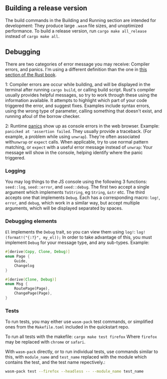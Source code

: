 ## Building a release version
The build commands in the Building and Running section are intended
for development: They produce large `.wasm` file sizes, and unoptimized performance.
To build a release version, run `cargo make all_release` instead of `cargo make all`.

## Debugging
There are two categories of error message you may receive: Compiler errors, and panics.
I'm using a different definition than the one in [this section of the Rust book](https://doc.rust-lang.org/book/ch09-00-error-handling.html).


1: Compiler errors are occur while building, and will be displayed in the terminal 
after running `cargo build`, or calling build script. Rust's compiler usually provides
helpful messages, so try to work through these using the information available. It attempts to highlight
which part of your code triggered the error, and suggest fixes. Examples include
syntax errors, using the wrong type of parameter, calling something that doesn't exist, and running afoul of the 
borrow checker.

2: Runtime [panics](https://doc.rust-lang.org/book/ch09-01-unrecoverable-errors-with-panic.html)
show up as console errors in the web browser. Example:
`panicked at 'assertion failed`. They usually provide a traceback. (For example, a problem while using `unwrap`). 
 They're often associated with`unwrap` or `expect` calls. When applicable, try to use normal
  pattern matching, or `expect` with a useful
 error message instead of `unwrap`: Your message will show in the console, helping identify where
 the panic triggered.


### Logging
You may log things to the JS console using the following 3 functions: `seed::log`, `seed::error`,
and `seed::debug`. The first two accept a single argument which implements `ToString`, eg `String`,
`&str` etc. The third accepts one that implements `Debug`. Each has a corresponding macro: `log!`,
`error`, and `debug`, which work in a similar way, but accept multiple arguments, which will
be displayed separated by spaces.


### Debugging elements
`El` implements the `Debug` trait, so you can view them using `log!`: `log!(format!("{:?}", my_el));`
In order to take advantage of this, you must implement `Debug` for your message type, and 
any sub-types. Example:

```rust
#[derive(Copy, Clone, Debug)]
enum Page {
    Guide,
    Changelog
}

#[derive(Clone, Debug)]
enum Msg {
    RoutePage(Page),
    ChangePage(Page),
}
```


### Tests
To run tests, you may either use `wasm-pack` test commands, or simplified ones from the 
`Makefile.toml` included in the quickstart repo. 

To run all tests with the makefile:
`cargo make test firefox`
Where `firefox` may be replaced with `chrome` or `safari`.

With `wasm-pack` directly, or to run individual tests, use commands similar to this, with 
`module_name` and `test_name` replaced
with the module which contains the test, and the test name repectively.:
```bash
wasm-pack test --firefox --headless -- --module_name test_name
```